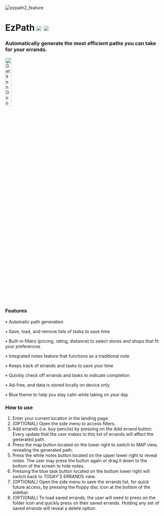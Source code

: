 ![ezpath2_feature](https://user-images.githubusercontent.com/54372601/131712368-db04ca77-e7b0-438c-a1e0-96261602ec4e.png)

# EzPath ![](https://img.shields.io/badge/OS-android-brightgreen) ![](https://img.shields.io/badge/api-26%2B-blue)


### Automatically generate the most efficient paths you can take for your errands.

<a href='https://play.google.com/store/apps/details?id=com.crosie.ezpath2&pcampaignid=pcampaignidMKT-Other-global-all-co-prtnr-py-PartBadge-Mar2515-1'><img alt='Get it on Google Play' width='20%' height='20%' src='https://play.google.com/intl/en_us/badges/static/images/badges/en_badge_web_generic.png'/></a>


### Features
•    Automatic path generation 

•    Save, load, and remove lists of tasks to save time

•    Built-in filters (pricing, rating, distance) to select stores and shops that fit your preferences

•    Integrated notes feature that functions as a traditional note

•    Keeps track of errands and tasks to save your time

•    Quickly check off errands and tasks to indicate completion

•    Ad-free, and data is stored locally on device only

•    Blue theme to help you stay calm while taking on your day

### How to use

1. Enter your current location in the landing page.
2. (OPTIONAL) Open the side menu to access filters.
3. Add errands (i.e. buy pencils) by pressing on the Add errand button. Every update that the user makes to this list of errands will affect the generated path.
4. Press the map button located on the lower right to switch to MAP view, revealing the generated path.
5. Press the white notes button located on the upper lower right to reveal notes. The user may press the button again or drag it down to the bottom of the screen to hide notes.
6. Pressing the blue task button located on the bottom lower right will switch back to TODAY'S ERRANDS view.
7. (OPTIONAL) Open the side menu to save the errands list, for quick future access, by pressing the floppy disc icon at the bottom of the sidebar.
8. (OPTIONAL) To load saved errands, the user will need to press on the folder icon and quickly press on their saved errands. Holding any set of saved errands will reveal a delete option.

</br>
